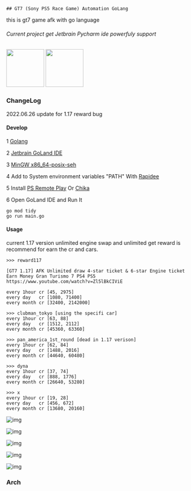     ## GT7 (Sony PS5 Race Game) Automation GoLang
this is gt7 game afk with go language

###### Current project get Jetbrain Pycharm ide powerfuly support

<img src="https://www.jetbrains.com/shop/static/images/jetbrains-logo-inv.svg" height="100">   

<img src="https://resources.jetbrains.com/storage/products/company/brand/logos/GoLand_icon.svg?_gl=1*4auk5d*_ga*MTMxMDA0NDgwNS4xNjU1NDY1NTM2*_ga_9J976DJZ68*MTY1NTQ2NTUzNS4xLjEuMTY1NTQ2NTkyNC4w&_ga=2.91672986.163686740.1656229826-1310044805.1655465536" height="100">   

### ChangeLog

2022.06.26 update for 1.17 reward bug
#### Develop

1 [Golang](https://go.dev/dl/)

2 [Jetbrain GoLand IDE](https://www.jetbrains.com/zh-cn/toolbox-app/)

3 [MinGW x86_64-posix-seh](https://sourceforge.net/projects/mingw-w64/files/mingw-w64/)

4 Add to System environment variables "PATH" With [Rapidee](https://www.rapidee.com/en/download)

5 Install [PS Remote Play](https://remoteplay.dl.playstation.net/remoteplay/lang/en/ps4_win.html) Or [Chika](https://git.sr.ht/~thestr4ng3r/chiaki/refs/v2.1.1)

6 Open GoLand IDE and Run It 

    go mod tidy
    go run main.go

#### Usage

    
current 1.17 version unlimited engine swap and unlimited get reward is recommend for earn the cr and cars.


    >>> reward117
    
    [GT7 1.17] AFK Unlimited draw 4-star ticket & 6-star Engine ticket Earn Money Gran Turismo 7 PS4 PS5
    https://www.youtube.com/watch?v=Zl5lBkCIViE
    
    every 1hour cr [45, 2975]
    every day   cr [1080, 71400]
    every month cr [32400, 2142000]
    
    >>> clubman_tokyo [using the specifi car]
    every 1hour cr [63, 88]
    every day   cr [1512, 2112]
    every month cr [45360, 63360]
    
    >>> pan_america_1st_round [dead in 1.17 verison]
    every 1hour cr [62, 84]
    every day   cr [1488, 2016]
    every month cr [44640, 60480]
    
    >>> dyna
    every 1hour cr [37, 74]
    every day   cr [888, 1776]
    every month cr [26640, 53280]
    
    >>> x
    every 1hour cr [19, 28]
    every day   cr [456, 672]
    every month cr [13680, 20160]

![img](https://i0.hdslb.com/bfs/article/d588eb255ba3c4f39ea867c128d808bb5149ccad.png@942w_531h_progressive.webp)


![img](https://i0.hdslb.com/bfs/article/be8f5332b5e04bd72d263c3be855ddfaba36f075.png@942w_531h_progressive.webp)

![img](https://i0.hdslb.com/bfs/article/52457dd472c6f5d5cc3b2f801d7f9282ec06f8ce.png@942w_531h_progressive.webp)

![img](https://i0.hdslb.com/bfs/article/9e93f5490159c4615559b53538a76a61a4325504.png@942w_531h_progressive.webp)

![img](https://i0.hdslb.com/bfs/article/5de9155e723d3b935e8df8c58389d0e6840fe5d2.png@942w_531h_progressive.webp)


### Arch


   

